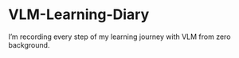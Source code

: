 # VLM-Learning-Diary
I’m recording every step of my learning journey with VLM from zero background.
